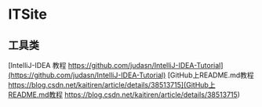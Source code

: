 ITSite
=
工具类
--
[IntelliJ-IDEA 教程 https://github.com/judasn/IntelliJ-IDEA-Tutorial](https://github.com/judasn/IntelliJ-IDEA-Tutorial)
[GitHub上README.md教程 https://blog.csdn.net/kaitiren/article/details/38513715](GitHub上README.md教程 https://blog.csdn.net/kaitiren/article/details/38513715)

